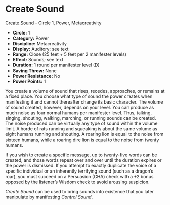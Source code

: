 # Create Sound

[Create Sound](/Psionics/C/CreateSound.md) - Circle 1, Power, Metacreativity

- **Circle:** 1
- **Category:** Power
- **Discipline:** Metacreativity
- **Display:** Auditory; see text
- **Range:** Close (25 feet + 5 feet per 2 manifester levels)
- **Effect:** Sounds; see text
- **Duration:** 1 round per manifester level (D)
- **Saving Throw:** None
- **Power Resistance:** No
- **Power Points:** 1

You create a volume of sound that rises, recedes, approaches, or remains at a fixed place. You choose what type of sound the power creates when manifesting it and cannot thereafter change its basic character. The volume of sound created, however, depends on your level. You can produce as much noise as four normal humans per manifester level. Thus, talking, singing, shouting, walking, marching, or running sounds can be created. The noise produced can be virtually any type of sound within the volume limit. A horde of rats running and squeaking is about the same volume as eight humans running and shouting. A roaring lion is equal to the noise from sixteen humans, while a roaring dire lion is equal to the noise from twenty humans.

If you wish to create a specific message, up to twenty-five words can be created, and those words repeat over and over until the duration expires or the power is dismissed. If you attempt to exactly duplicate the voice of a specific individual or an inherently terrifying sound (such as a dragon’s roar), you must succeed on a Persuasion (CHA) check with a +2 bonus opposed by the listener’s Wisdom check to avoid arousing suspicion.

*Create Sound* can be used to bring sounds into existence that you later manipulate by manifesting *Control Sound*.
